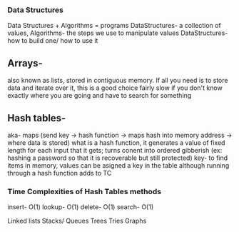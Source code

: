 
### Data Structures
Data Structures + Algorithms = programs
DataStructures- a collection of values, Algorithms- the steps we use to manipulate values
DataStructures- how to build one/ how to use it

## Arrays- 
also known as lists, stored in contiguous memory. If all you need is to store data and iterate over it, this is a good choice
fairly slow if you don't know exactly where you are going and have to search for something

## Hash tables- 
aka- maps (send key -> hash function -> maps hash into memory address -> where data is stored) 
what is a hash function, it generates a value of fixed length for each input that it gets; turns conent into ordered gibberish (ex: hashing a password so that it is recoverable but still protected)
key- to find items in memory, values can be asigned a key in the table although running through a hash function adds to TC
### Time Complexities of Hash Tables methods
  insert- O(1)
  lookup- O(1)
  delete- O(1)
  search- O(1)

Linked lists
Stacks/ Queues
Trees
Tries
Graphs
